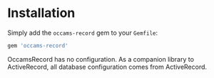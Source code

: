 # Installation

Simply add the `occams-record` gem to your `Gemfile`:

```ruby
gem 'occams-record'
```

OccamsRecord has no configuration. As a companion library to ActiveRecord, all database configuration comes from ActiveRecord.
